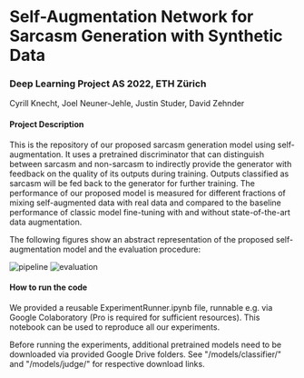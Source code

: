 # Self-Augmentation Network for Sarcasm Generation with Synthetic Data
### Deep Learning Project AS 2022, ETH Zürich
Cyrill Knecht, Joel Neuner-Jehle, Justin Studer, David Zehnder

#### Project Description
This is the repository of our proposed sarcasm generation model using self-augmentation. It uses a pretrained discriminator that can distinguish between sarcasm and non-sarcasm to indirectly provide the generator with feedback on the quality of its outputs during training. Outputs classified as sarcasm will be fed back to the generator for further training. The performance of our proposed model is measured for different fractions of mixing self-augmented data with real data and compared to the baseline performance of classic model fine-tuning with and without state-of-the-art data augmentation.

The following figures show an abstract representation of the proposed self-augmentation model and the evaluation procedure:

![pipeline](https://user-images.githubusercontent.com/49750403/210408303-c0549c0b-2d2a-45a9-a253-5a0cbfbac364.png)
![evaluation](https://user-images.githubusercontent.com/49750403/210408786-dc5d9587-d988-42fd-9553-718264f6c68b.png)


#### How to run the code
We provided a reusable ExperimentRunner.ipynb file, runnable e.g. via Google Colaboratory (Pro is required for sufficient resources). This notebook can be used to reproduce all our experiments.

Before running the experiments, additional pretrained models need to be downloaded via provided Google Drive folders. See "/models/classifier/" and "/models/judge/" for respective download links.
